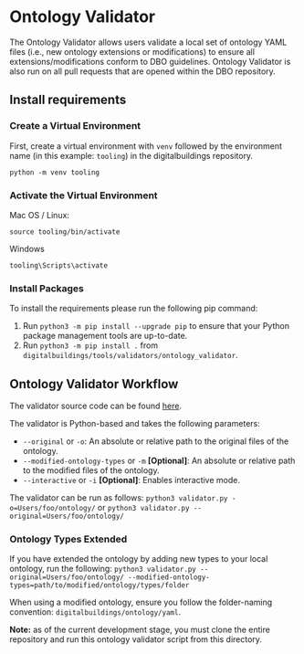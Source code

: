 # Ontology Validator

The Ontology Validator allows users validate a local set of ontology YAML files (i.e., new ontology extensions or modifications) to ensure all extensions/modifications conform to DBO guidelines. Ontology Validator is also run on all pull requests that are opened within the DBO repository.

## Install requirements
### Create a Virtual Environment

First, create a virtual environment with `venv` followed by the environment name (in this example: `tooling`) in the digitalbuildings repository.

```
python -m venv tooling
```


### Activate the Virtual Environment

Mac OS / Linux:
```
source tooling/bin/activate
```

Windows
```
tooling\Scripts\activate
```

### Install Packages

To install the requirements please run the following pip command:

1. Run `python3 -m pip install --upgrade pip` to ensure that your Python package management tools are up-to-date.
2. Run `python3 -m pip install .` from `digitalbuildings/tools/validators/ontology_validator`.


## Ontology Validator Workflow
The validator source code can be found [here](yamlformat/validator/validate_types.py).

The validator is Python-based and takes the following parameters:

* `--original` or `-o`: An absolute or relative path to the original files of the ontology.
* `--modified-ontology-types` or `-m` **[Optional]**: An absolute or relative path to the modified files of the ontology.
* `--interactive` or `-i` **[Optional]**: Enables interactive mode.

The validator can be run as follows: `python3 validator.py -o=Users/foo/ontology/` or `python3 validator.py --original=Users/foo/ontology/`

### Ontology Types Extended

If you have extended the ontology by adding new types to your local ontology, run the following: `python3 validator.py --original=Users/foo/ontology/ --modified-ontology-types=path/to/modified/ontology/types/folder`

When using a modified ontology, ensure you follow the folder-naming convention: `digitalbuildings/ontology/yaml`.

**Note:** as of the current development stage, you must clone the entire repository and run this ontology validator script from this directory.
